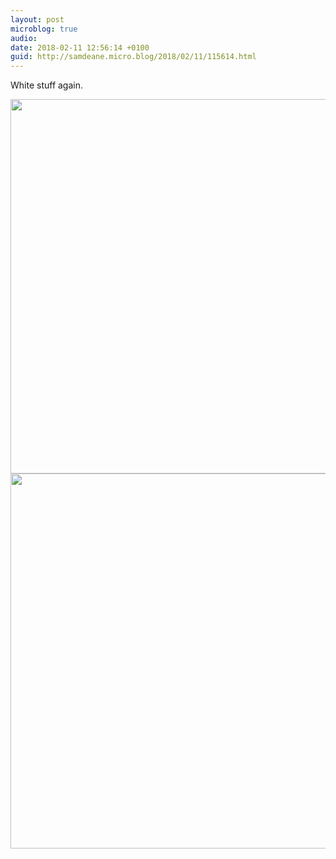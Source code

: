 ```yaml
---
layout: post
microblog: true
audio: 
date: 2018-02-11 12:56:14 +0100
guid: http://samdeane.micro.blog/2018/02/11/115614.html
---
```

White stuff again.

<img src="http://microblog.bornsleepy.com/uploads/2018/a7390586cb.jpg" width="600" height="599" /><img src="http://microblog.bornsleepy.com/uploads/2018/8ad79db7dc.jpg" width="600" height="600" />
